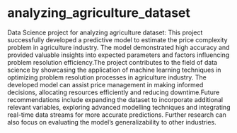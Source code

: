 # analyzing_agriculture_dataset
Data Science project for analyzing agriculture dataset:
This project successfully developed a predictive model to estimate the price complexity problem in agriculture industry. The model demonstrated high accuracy and provided valuable insights into expected parameters and factors influencing problem resolution efficiency.The project contributes to the field of data science by showcasing the application of machine learning techniques in optimizing problem resolution processes in agriculture industry. The developed model can assist price management in making informed decisions, allocating resources efficiently and reducing downtime.Future recommendations include expanding the dataset to incorporate additional relevant variables, exploring advanced modelling techniques and integrating real-time data streams for more accurate predictions. Further research can also focus on evaluating the model’s generalizability to other industries.
